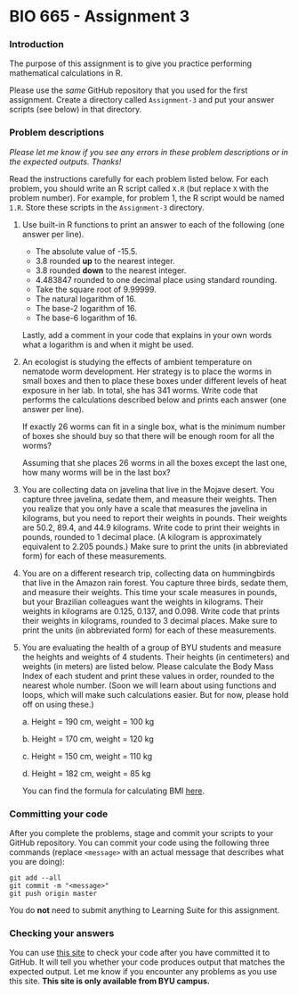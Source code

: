 # BIO 665 - Assignment 3

### Introduction

The purpose of this assignment is to give you practice performing mathematical calculations in R.

Please use the *same* GitHub repository that you used for the first assignment. Create a directory called `Assignment-3` and put your answer scripts (see below) in that directory.

### Problem descriptions

*Please let me know if you see any errors in these problem descriptions or in the expected outputs. Thanks!*

Read the instructions carefully for each problem listed below. For each problem, you should write an R script called `X.R` (but replace `X` with the problem number). For example, for problem 1, the R script would be named `1.R`. Store these scripts in the `Assignment-3` directory.

1. Use built-in R functions to print an answer to each of the following (one answer per line).

    - The absolute value of -15.5.
    - 3.8 rounded **up** to the nearest integer.
    - 3.8 rounded **down** to the nearest integer.
    - 4.483847 rounded to one decimal place using standard rounding.
    - Take the square root of 9.99999.
    - The natural logarithm of 16.
    - The base-2 logarithm of 16.
    - The base-6 logarithm of 16.

    Lastly, add a comment in your code that explains in your own words what a logarithm is and when it might be used.

2. An ecologist is studying the effects of ambient temperature on nematode worm development. Her strategy is to place the worms in small boxes and then to place these boxes under different levels of heat exposure in her lab. In total, she has 341 worms. Write code that performs the calculations described below and prints each answer (one answer per line).

    If exactly 26 worms can fit in a single box, what is the minimum number of boxes she should buy so that there will be enough room for all the worms?

    Assuming that she places 26 worms in all the boxes except the last one, how many worms will be in the last box?

3. You are collecting data on javelina that live in the Mojave desert. You capture three javelina, sedate them, and measure their weights. Then you realize that you only have a scale that measures the javelina in kilograms, but you need to report their weights in pounds. Their weights are 50.2, 89.4, and 44.9 kilograms. Write code to print their weights in pounds, rounded to 1 decimal place. (A kilogram is approximately equivalent to 2.205 pounds.) Make sure to print the units (in abbreviated form) for each of these measurements.

4. You are on a different research trip, collecting data on hummingbirds that live in the Amazon rain forest. You capture three birds, sedate them, and measure their weights. This time your scale measures in pounds, but your Brazilian colleagues want the weights in kilograms. Their weights in kilograms are 0.125, 0.137, and 0.098. Write code that prints their weights in kilograms, rounded to 3 decimal places. Make sure to print the units (in abbreviated form) for each of these measurements.

5. You are evaluating the health of a group of BYU students and measure the heights and weights of 4 students. Their heights (in centimeters) and weights (in meters) are listed below. Please calculate the Body Mass Index of each student and print these values in order, rounded to the nearest whole number. (Soon we will learn about using functions and loops, which will make such calculations easier. But for now, please hold off on using these.)

    a. Height = 190 cm, weight = 100 kg

    b. Height = 170 cm, weight = 120 kg
    
    c. Height = 150 cm, weight = 110 kg
    
    d. Height = 182 cm, weight = 85 kg

    You can find the formula for calculating BMI [here](https://en.wikipedia.org/wiki/Body_mass_index).

### Committing your code

After you complete the problems, stage and commit your scripts to your GitHub repository. You can commit your code using the following three commands (replace `<message>` with an actual message that describes what you are doing):

```
git add --all
git commit -m "<message>"
git push origin master
```

You do **not** need to submit anything to Learning Suite for this assignment.

### Checking your answers

You can use [this site](http://bonsai.byu.edu:9000) to check your code after you have committed it to GitHub. It will tell you whether your code produces output that matches the expected output. Let me know if you encounter any problems as you use this site. **This site is only available from BYU campus.**